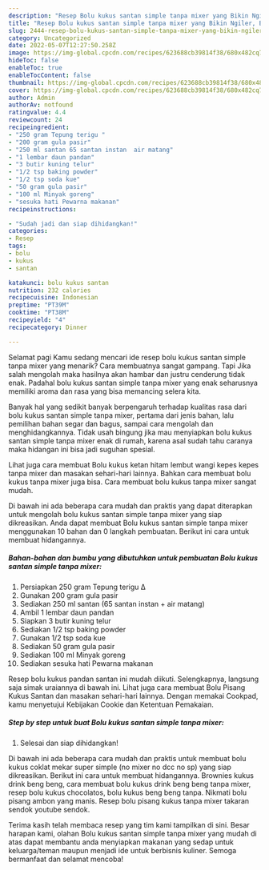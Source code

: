 ```yaml
---
description: "Resep Bolu kukus santan simple tanpa mixer yang Bikin Ngiler, Buat Buka Puasa Enak"
title: "Resep Bolu kukus santan simple tanpa mixer yang Bikin Ngiler, Buat Buka Puasa Enak"
slug: 2444-resep-bolu-kukus-santan-simple-tanpa-mixer-yang-bikin-ngiler-buat-buka-puasa-enak
category: Uncategorized
date: 2022-05-07T12:27:50.258Z
image: https://img-global.cpcdn.com/recipes/623688cb39814f38/680x482cq70/bolu-kukus-santan-simple-tanpa-mixer-foto-resep-utama.jpg
hideToc: false
enableToc: true
enableTocContent: false
thumbnail: https://img-global.cpcdn.com/recipes/623688cb39814f38/680x482cq70/bolu-kukus-santan-simple-tanpa-mixer-foto-resep-utama.jpg
cover: https://img-global.cpcdn.com/recipes/623688cb39814f38/680x482cq70/bolu-kukus-santan-simple-tanpa-mixer-foto-resep-utama.jpg
author: Admin
authorAv: notfound
ratingvalue: 4.4
reviewcount: 24
recipeingredient:
- "250 gram Tepung terigu "
- "200 gram gula pasir"
- "250 ml santan 65 santan instan  air matang"
- "1 lembar daun pandan"
- "3 butir kuning telur"
- "1/2 tsp baking powder"
- "1/2 tsp soda kue"
- "50 gram gula pasir"
- "100 ml Minyak goreng"
- "sesuka hati Pewarna makanan"
recipeinstructions:

- "Sudah jadi dan siap dihidangkan!"
categories:
- Resep
tags:
- bolu
- kukus
- santan

katakunci: bolu kukus santan 
nutrition: 232 calories
recipecuisine: Indonesian
preptime: "PT39M"
cooktime: "PT38M"
recipeyield: "4"
recipecategory: Dinner

---
```



Selamat pagi Kamu sedang mencari ide resep bolu kukus santan simple tanpa mixer yang menarik? Cara membuatnya sangat gampang. Tapi Jika salah mengolah maka hasilnya akan hambar dan justru cenderung tidak enak. Padahal bolu kukus santan simple tanpa mixer yang enak seharusnya memiliki aroma dan rasa yang bisa memancing selera kita.


Banyak hal yang sedikit banyak berpengaruh terhadap kualitas rasa dari bolu kukus santan simple tanpa mixer, pertama dari jenis bahan, lalu pemilihan bahan segar dan bagus, sampai cara mengolah dan menghidangkannya. Tidak usah bingung jika mau menyiapkan bolu kukus santan simple tanpa mixer enak di rumah, karena asal sudah tahu caranya maka hidangan ini bisa jadi suguhan spesial.

Lihat juga cara membuat Bolu kukus ketan hitam lembut wangi kepes kepes tanpa mixer dan masakan sehari-hari lainnya. Bahkan cara membuat bolu kukus tanpa mixer juga bisa. Cara membuat bolu kukus tanpa mixer sangat mudah.


Di bawah ini ada beberapa cara mudah dan praktis yang dapat diterapkan untuk mengolah bolu kukus santan simple tanpa mixer yang siap dikreasikan. Anda dapat membuat Bolu kukus santan simple tanpa mixer menggunakan 10 bahan dan 0 langkah pembuatan. Berikut ini cara untuk membuat hidangannya.

<!--inarticleads1-->

##### Bahan-bahan dan bumbu yang dibutuhkan untuk pembuatan Bolu kukus santan simple tanpa mixer:

1. Persiapkan 250 gram Tepung terigu Δ
1. Gunakan 200 gram gula pasir
1. Sediakan 250 ml santan (65 santan instan + air matang)
1. Ambil 1 lembar daun pandan
1. Siapkan 3 butir kuning telur
1. Sediakan 1/2 tsp baking powder
1. Gunakan 1/2 tsp soda kue
1. Sediakan 50 gram gula pasir
1. Sediakan 100 ml Minyak goreng
1. Sediakan sesuka hati Pewarna makanan


Resep bolu kukus pandan santan ini mudah diikuti. Selengkapnya, langsung saja simak uraiannya di bawah ini. Lihat juga cara membuat Bolu Pisang Kukus Santan dan masakan sehari-hari lainnya. Dengan memakai Cookpad, kamu menyetujui Kebijakan Cookie dan Ketentuan Pemakaian. 

<!--inarticleads2-->

##### Step by step untuk buat Bolu kukus santan simple tanpa mixer:


1. Selesai dan siap dihidangkan!

Di bawah ini ada beberapa cara mudah dan praktis untuk membuat bolu kukus coklat mekar super simple (no mixer no dcc no sp) yang siap dikreasikan. Berikut ini cara untuk membuat hidangannya. Brownies kukus drink beng beng, cara membuat bolu kukus drink beng beng tanpa mixer, resep bolu kukus chocolatos, bolu kukus beng beng tanpa. Nikmati bolu pisang ambon yang manis. Resep bolu pisang kukus tanpa mixer takaran sendok youtube sendok. 

Terima kasih telah membaca resep yang tim kami tampilkan di sini. Besar harapan kami, olahan Bolu kukus santan simple tanpa mixer yang mudah di atas dapat membantu anda menyiapkan makanan yang sedap untuk keluarga/teman maupun menjadi ide untuk berbisnis kuliner. Semoga bermanfaat dan selamat mencoba!

